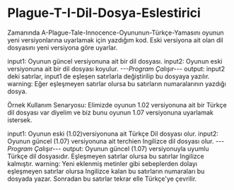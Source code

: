 # Plague-T-I-Dil-Dosya-Eslestirici

Zamanında A-Plague-Tale-Innocence-Oyununun-Türkçe-Yamasını oyunun yeni versiyonlarına uyarlamak için yazdığım kod.
Eski versiyona ait olan dil dosyasını yeni versiyona göre uyarlar.

input1: Oyunun güncel versiyonuna ait bir dil dosyası.
input2: Oyunun eski versiyonuna ait bir dil dosyası koyulur.
*---Program Çalışır---*
output: input2 deki satırlar, input1 de eşleşen satırlarla değiştirilip bu dosyaya yazılır.
warning: Eğer eşleşmeyen satırlar olursa bu satırların numaralarının yazdığı dosya.


Örnek Kullanım Senaryosu:
Elimizde oyunun 1.02 versiyonuna ait bir Türkçe dil dosyası var diyelim ve biz bunu oyunun 1.07 versiyonuna uyarlamak istersek.

input1: Oyunun eski (1.02)versiyonuna ait Türkçe Dil dosyası olur.
input2: Oyunun güncel (1.07) versiyonuna ait terchien Ingilizce dil dosyası olur.
*---Program Çalışır---*
output: Oyunun güncel (1.07) versiyonuyla uyumlu Türkçe dil dosyasıdır. Eşleşmeyen satırlar olursa bu satırlar Ingilizce kalmıştır.
warning: Yeni eklenmiş metinler gibi sebeplerden dolayı eşleşmeyen satırlar olursa Ingilizce kalan bu satırların numaraları bu dosyada yazar.
Sonradan bu satırlar tekrar elle Türkçe'ye çevrilir.


